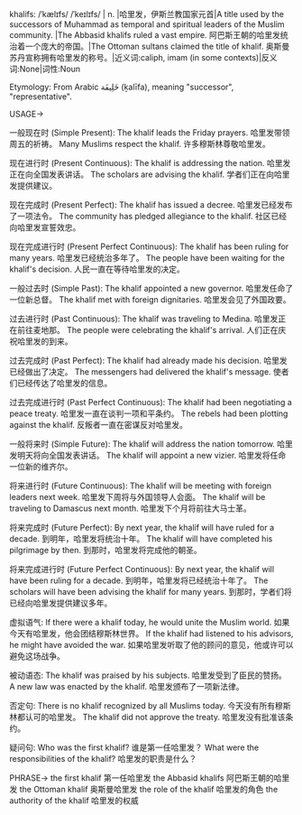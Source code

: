 khalifs: /ˈkælɪfs/ /ˈkeɪlɪfs/ | n. |哈里发，伊斯兰教国家元首|A title used by the successors of Muhammad as temporal and spiritual leaders of the Muslim community. |The Abbasid khalifs ruled a vast empire. 阿巴斯王朝的哈里发统治着一个庞大的帝国。|The Ottoman sultans claimed the title of khalif. 奥斯曼苏丹宣称拥有哈里发的称号。|近义词:caliph, imam (in some contexts)|反义词:None|词性:Noun

Etymology: From Arabic خَلِيفَة (ḵalīfa), meaning "successor", "representative".

USAGE->

一般现在时 (Simple Present):
The khalif leads the Friday prayers. 哈里发带领周五的祈祷。
Many Muslims respect the khalif. 许多穆斯林尊敬哈里发。

现在进行时 (Present Continuous):
The khalif is addressing the nation. 哈里发正在向全国发表讲话。
The scholars are advising the khalif. 学者们正在向哈里发提供建议。


现在完成时 (Present Perfect):
The khalif has issued a decree. 哈里发已经发布了一项法令。
The community has pledged allegiance to the khalif. 社区已经向哈里发宣誓效忠。

现在完成进行时 (Present Perfect Continuous):
The khalif has been ruling for many years. 哈里发已经统治多年了。
The people have been waiting for the khalif's decision. 人民一直在等待哈里发的决定。


一般过去时 (Simple Past):
The khalif appointed a new governor. 哈里发任命了一位新总督。
The khalif met with foreign dignitaries. 哈里发会见了外国政要。


过去进行时 (Past Continuous):
The khalif was traveling to Medina. 哈里发正在前往麦地那。
The people were celebrating the khalif's arrival. 人们正在庆祝哈里发的到来。

过去完成时 (Past Perfect):
The khalif had already made his decision. 哈里发已经做出了决定。
The messengers had delivered the khalif's message. 使者们已经传达了哈里发的信息。

过去完成进行时 (Past Perfect Continuous):
The khalif had been negotiating a peace treaty. 哈里发一直在谈判一项和平条约。
The rebels had been plotting against the khalif. 反叛者一直在密谋反对哈里发。


一般将来时 (Simple Future):
The khalif will address the nation tomorrow. 哈里发明天将向全国发表讲话。
The khalif will appoint a new vizier. 哈里发将任命一位新的维齐尔。


将来进行时 (Future Continuous):
The khalif will be meeting with foreign leaders next week.  哈里发下周将与外国领导人会面。
The khalif will be traveling to Damascus next month. 哈里发下个月将前往大马士革。


将来完成时 (Future Perfect):
By next year, the khalif will have ruled for a decade. 到明年，哈里发将统治十年。
The khalif will have completed his pilgrimage by then. 到那时，哈里发将完成他的朝圣。

将来完成进行时 (Future Perfect Continuous):
By next year, the khalif will have been ruling for a decade. 到明年，哈里发将已经统治十年了。
The scholars will have been advising the khalif for many years. 到那时，学者们将已经向哈里发提供建议多年。

虚拟语气:
If there were a khalif today, he would unite the Muslim world. 如果今天有哈里发，他会团结穆斯林世界。
If the khalif had listened to his advisors, he might have avoided the war. 如果哈里发听取了他的顾问的意见，他或许可以避免这场战争。

被动语态:
The khalif was praised by his subjects. 哈里发受到了臣民的赞扬。
A new law was enacted by the khalif. 哈里发颁布了一项新法律。

否定句:
There is no khalif recognized by all Muslims today. 今天没有所有穆斯林都认可的哈里发。
The khalif did not approve the treaty. 哈里发没有批准该条约。

疑问句:
Who was the first khalif? 谁是第一任哈里发？
What were the responsibilities of the khalif? 哈里发的职责是什么？


PHRASE->
the first khalif 第一任哈里发
the Abbasid khalifs 阿巴斯王朝的哈里发
the Ottoman khalif 奥斯曼哈里发
the role of the khalif 哈里发的角色
the authority of the khalif 哈里发的权威

